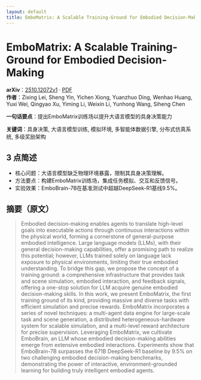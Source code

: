 ```yaml
---
layout: default
title: EmboMatrix: A Scalable Training-Ground for Embodied Decision-Making
---
```


# EmboMatrix: A Scalable Training-Ground for Embodied Decision-Making
**arXiv**：[2510.12072v1](https://arxiv.org/abs/2510.12072) · [PDF](https://arxiv.org/pdf/2510.12072.pdf)  
**作者**：Zixing Lei, Sheng Yin, Yichen Xiong, Yuanzhuo Ding, Wenhao Huang, Yuxi Wei, Qingyao Xu, Yiming Li, Weixin Li, Yunhong Wang, Siheng Chen  

**一句话要点**：提出EmboMatrix训练场以提升大语言模型的具身决策能力

**关键词**：具身决策, 大语言模型训练, 模拟环境, 多智能体数据引擎, 分布式仿真系统, 多级奖励架构

## 3 点简述
- 核心问题：大语言模型缺乏物理环境暴露，限制其具身决策理解。
- 方法要点：构建EmboMatrix训练场，集成任务模拟、交互和反馈信号。
- 实验效果：EmboBrain-7B在基准测试中超越DeepSeek-R1基线9.5%。

## 摘要（原文）

> Embodied decision-making enables agents to translate high-level goals into
> executable actions through continuous interactions within the physical world,
> forming a cornerstone of general-purpose embodied intelligence. Large language
> models (LLMs), with their general decision-making capabilities, offer a
> promising path to realize this potential; however, LLMs trained solely on
> language lack exposure to physical environments, limiting their true embodied
> understanding. To bridge this gap, we propose the concept of a training ground:
> a comprehensive infrastructure that provides task and scene simulation,
> embodied interaction, and feedback signals, offering a one-stop solution for
> LLM acquire genuine embodied decision-making skills. In this work, we present
> EmboMatrix, the first training ground of its kind, providing massive and
> diverse tasks with efficient simulation and precise rewards. EmboMatrix
> incorporates a series of novel techniques: a multi-agent data engine for
> large-scale task and scene generation, a distributed heterogeneous-hardware
> system for scalable simulation, and a multi-level reward architecture for
> precise supervision. Leveraging EmboMatrix, we cultivate EmboBrain, an LLM
> whose embodied decision-making abilities emerge from extensive embodied
> interactions. Experiments show that EmboBrain-7B surpasses the 671B DeepSeek-R1
> baseline by 9.5\% on two challenging embodied decision-making benchmarks,
> demonstrating the power of interactive, environment-grounded learning for
> building truly intelligent embodied agents.

